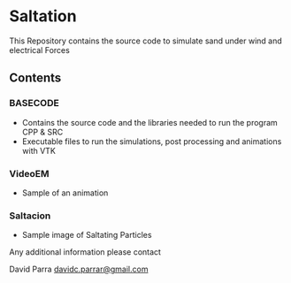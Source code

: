 # Saltation

This Repository contains the source code to simulate sand under wind and electrical Forces

## Contents

### BASECODE
- Contains the source code and the libraries needed to run the program CPP & SRC
- Executable files to run the simulations, post processing and animations with VTK

### VideoEM
- Sample of an animation

### Saltacion
- Sample image of Saltating Particles

Any additional information please contact

David Parra
davidc.parrar@gmail.com
